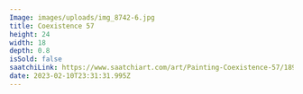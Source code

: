 ```yaml
---
Image: images/uploads/img_8742-6.jpg
title: Coexistence 57
height: 24
width: 18
depth: 0.8
isSold: false
saatchiLink: https://www.saatchiart.com/art/Painting-Coexistence-57/189576/9830595/view
date: 2023-02-10T23:31:31.995Z
---
```


